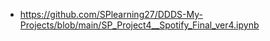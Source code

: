 - https://github.com/SPlearning27/DDDS-My-Projects/blob/main/SP_Project4__Spotify_Final_ver4.ipynb

